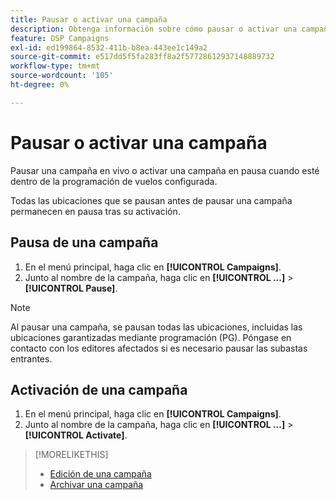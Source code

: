 ```yaml
---
title: Pausar o activar una campaña
description: Obtenga información sobre cómo pausar o activar una campaña en directo.
feature: DSP Campaigns
exl-id: ed199864-8532-411b-b8ea-443ee1c149a2
source-git-commit: e517dd5f5fa283ff8a2f57728612937148889732
workflow-type: tm+mt
source-wordcount: '105'
ht-degree: 0%

---
```


# Pausar o activar una campaña

Pausar una campaña en vivo o activar una campaña en pausa cuando esté dentro de la programación de vuelos configurada.

Todas las ubicaciones que se pausan antes de pausar una campaña permanecen en pausa tras su activación.

## Pausa de una campaña

1. En el menú principal, haga clic en **[!UICONTROL Campaigns]**.
1. Junto al nombre de la campaña, haga clic en  **[!UICONTROL ...]** > **[!UICONTROL Pause]**.

>[!NOTE]
>
>Al pausar una campaña, se pausan todas las ubicaciones, incluidas las ubicaciones garantizadas mediante programación (PG). Póngase en contacto con los editores afectados si es necesario pausar las subastas entrantes.

## Activación de una campaña

1. En el menú principal, haga clic en **[!UICONTROL Campaigns]**.
1. Junto al nombre de la campaña, haga clic en  **[!UICONTROL ...]** > **[!UICONTROL Activate]**.

>[!MORELIKETHIS]
>
>* [Edición de una campaña](campaign-edit.md)
>* [Archivar una campaña](campaign-archive-unarchive.md)
